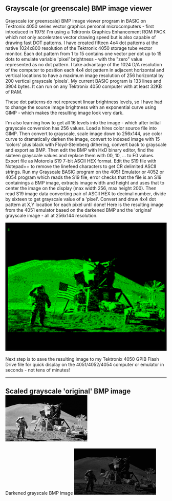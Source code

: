 Grayscale (or greenscale) BMP image viewer
------------------------------------------
Grayscale (or greenscale) BMP image viewer program in BASIC on Tektronix 4050 series vector graphics personal microcomputers - first introduced in 1975!  I'm using a Tektronix Graphics Enhancement ROM PACK which not only accelerates vector drawing speed but is also capable of drawing fast DOT patterns.  I have created fifteen 4x4 dot patterns at the native 1024x800 resolution of the Tektronix 4050 storage tube vector monitor.  Each dot pattern from 1 to 15 contains one vector per dot up to 15 dots to emulate variable 'pixel' brightness - with the "zero" value represented as no dot pattern.  I take advantage of the 1024 D/A resolution of the computer to position each 4x4 dot pattern in adjacent horizontal and vertical locations to have a maximum image resolution of 256 horizontal by 200 vertical grayscale 'pixels'.
My current BASIC program is 133 lines and 3904 bytes.  It can run on any Tektronix 4050 computer with at least 32KB of RAM.


These dot patterns do not represent linear brightness levels, so I have had to change the source image brightness with an exponential curve using GIMP - which makes the resulting image look very dark.


I'm also learning how to get all 16 levels into the image - which after initial grayscale conversion has 256 values.  Load a hires color source file into GIMP.  Then convert to grayscale, scale image down to 256x144, use color curve to dramatically darken the image, convert to indexed image with 15 'colors' plus black with Floyd-Steinberg dithering, convert back to grayscale and export as BMP.
Then edit the BMP with HxD binary editor, find the sixteen grayscale values and replace them with 00, 10, ... to F0 values.  Export file as Motorola S19 7-bit ASCII HEX format.  Edit the S19 file with Notepad++ to remove the linefeed characters to get CR delimited ASCII strings.
Run my Grayscale BASIC program on the 4051 Emulator or 4052 or 4054 program which reads the S19 file, error checks that the file is an S19 containings a BMP image, extracts image width and height and uses that to center the image on the display (max width 256, max height 200).  Then read S19 image data converting pair of ASCII HEX to decimal number, divide by sixteen to get grayscale value of a 'pixel'.  Convert and draw 4x4 dot pattern at X,Y location for each pixel until done!
Here is the resulting image from the 4051 emulator based on the darkened BMP and the 'original' grayscale image - all at 256x144 resolution.

![4051 Emulator](./One%20Giant%20Leap%20for%20Mankind%20(3).png)


Next step is to save the resulting image to my Tektronix 4050 GPIB Flash Drive file for quick display on the 4051/4052/4054 computer or emulator in seconds - not tens of minutes!

-------------------------------------
Scaled grayscale 'original' BMP image
![Scaled image](./one%20small%20step%20for%20man%20grayscale%20256x144.bmp)
-------------------------------------
Darkened grayscale BMP image
![Scaled image](./one%20small%20step%20for%20man%20grayscale%20leveled%20dark6%20256x144.bmp)
